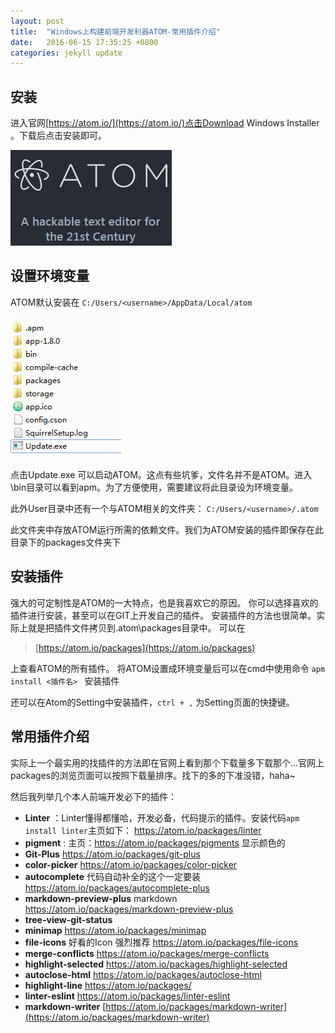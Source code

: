 ```yaml
---
layout: post
title:  "Windows上构建前端开发利器ATOM-常用插件介绍"
date:   2016-06-15 17:35:25 +0800
categories: jekyll update
---
```


## 安装

进入官网[https://atom.io/](https://atom.io/)点击Download Windows Installer 。下载后点击安装即可。

![2016-06-15-构建前段开发利器ATOM插件介绍](/img/2016-06-15-构建前端开发利器ATOM插件介绍.png)

## 设置环境变量
ATOM默认安装在
`C:/Users/<username>/AppData/Local/atom`

![2016-06-15-构建前段开发利器ATOM插件介绍1](/img/2016-06-15-构建前端开发利器ATOM插件介绍1.png)

点击Update.exe 可以启动ATOM。这点有些坑爹，文件名并不是ATOM。进入\bin目录可以看到apm。为了方便使用，需要建议将此目录设为环境变量。

此外User目录中还有一个与ATOM相关的文件夹：
`C:/Users/<username>/.atom`

此文件夹中存放ATOM运行所需的依赖文件。我们为ATOM安装的插件即保存在此目录下的packages文件夹下

## 安装插件
强大的可定制性是ATOM的一大特点，也是我喜欢它的原因。
你可以选择喜欢的插件进行安装，甚至可以在GIT上开发自己的插件。
安装插件的方法也很简单。实际上就是把插件文件拷贝到\.atom\packages目录中。
可以在
>[https://atom.io/packages](https://atom.io/packages)

上查看ATOM的所有插件。
将ATOM设置成环境变量后可以在cmd中使用命令
 `apm install <插件名> `
安装插件

还可以在Atom的Setting中安装插件，`ctrl + ,` 为Setting页面的快捷键。


## 常用插件介绍
实际上一个最实用的找插件的方法即在官网上看到那个下载量多下载那个...官网上packages的浏览页面可以按照下载量排序。找下的多的下准没错，haha~

然后我列举几个本人前端开发必下的插件：

+ **Linter** ：Linter懂得都懂哈，开发必备，代码提示的插件。安装代码`apm install linter`主页如下： https://atom.io/packages/linter
+ **pigment** : 主页：https://atom.io/packages/pigments 显示颜色的
+ **Git-Plus** https://atom.io/packages/git-plus
+ **color-picker** https://atom.io/packages/color-picker
+ **autocomplete** 代码自动补全的这个一定要装 https://atom.io/packages/autocomplete-plus
+ **markdown-preview-plus** markdown https://atom.io/packages/markdown-preview-plus
+ **tree-view-git-status**
+ **minimap** https://atom.io/packages/minimap
+ **file-icons** 好看的Icon 强烈推荐 https://atom.io/packages/file-icons
+ **merge-conflicts**
https://atom.io/packages/merge-conflicts
+ **highlight-selected** https://atom.io/packages/highlight-selected
+ **autoclose-html**
https://atom.io/packages/autoclose-html
+ **highlight-line**
https://atom.io/packages/
+ **linter-eslint**
https://atom.io/packages/linter-eslint
+ **markdown-writer**
[https://atom.io/packages/markdown-writer](https://atom.io/packages/markdown-writer)
